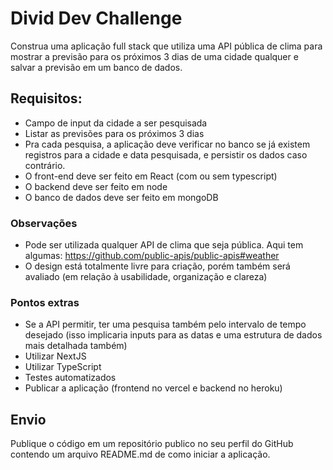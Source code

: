 # Divid Dev Challenge  
  
Construa uma aplicação full stack que utiliza uma API pública de clima para mostrar a previsão para os próximos 3 dias de uma cidade qualquer e salvar a previsão em um banco de dados.  

## Requisitos:

- Campo de input da cidade a ser pesquisada
- Listar as previsões para os próximos 3 dias
- Pra cada pesquisa, a aplicação deve verificar no banco se já existem registros para a cidade e data pesquisada, e persistir os dados caso contrário.
- O front-end deve ser feito em React (com ou sem typescript)
- O backend deve ser feito em node
- O banco de dados deve ser feito em mongoDB
  
### Observações
- Pode ser utilizada qualquer API de clima que seja pública. Aqui tem algumas: https://github.com/public-apis/public-apis#weather
- O design está totalmente livre para criação, porém também será avaliado (em relação à usabilidade, organização e clareza)
  
### Pontos extras

- Se a API permitir, ter uma pesquisa também pelo intervalo de tempo desejado (isso implicaria inputs para as datas e uma estrutura de dados mais detalhada também)
- Utilizar NextJS
- Utilizar TypeScript
- Testes automatizados
- Publicar a aplicação (frontend no vercel e backend no heroku)
  
## Envio

Publique o código em um repositório publico no seu perfil do GitHub contendo um arquivo README.md de como iniciar a aplicação.
